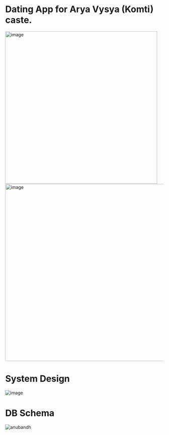 # Dating App for Arya Vysya (Komti) caste.
<img width="483" alt="image" src="https://github.com/user-attachments/assets/52b510eb-dd6e-4ca3-9d23-7d0c279a3402" />
<img width="561" alt="image" src="https://github.com/user-attachments/assets/f9371daa-9483-461a-a0c6-9590a0424ecc" />

# System Design
![image](https://github.com/user-attachments/assets/6aa31a4c-3eea-45fe-b4a3-19acb1c780f7)

# DB Schema
![anubandh](https://github.com/user-attachments/assets/bce0346b-599b-4b6e-86e8-04029f337ecd)
